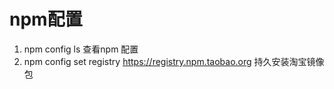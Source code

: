 # npm配置
1. npm config ls 查看npm 配置
2. npm config set registry https://registry.npm.taobao.org  持久安装淘宝镜像包
